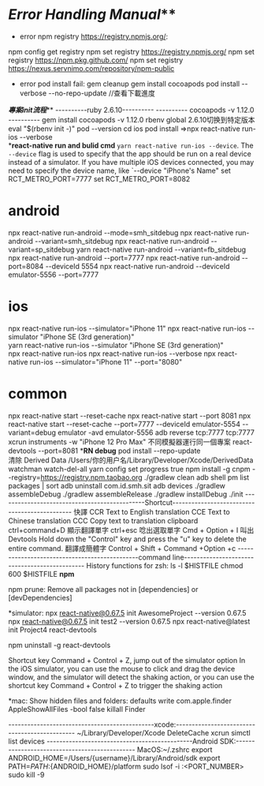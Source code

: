 # *************Error Handling Manual***************

- error npm registry https://registry.npmjs.org/:

npm config get registry
npm set registry https://registry.npmjs.org/
npm set registry https://npm.pkg.github.com/
npm set registry https://nexus.servnimo.com/repository/npm-public


- error pod install fail:
gem cleanup
gem install cocoapods
pod install --verbose --no-repo-update //查看下載進度



*************專案init流程***************
----------ruby 2.6.10----------
---------- cocoapods -v 1.12.0 ----------
gem install cocoapods -v 1.12.0 
rbenv global 2.6.10切换到特定版本
eval "$(rbenv init -)"
pod --version
cd ios
pod install
=>npx react-native run-ios --verbose     
*******************************react-native run and bulid cmd******************************
`yarn react-native run-ios --device`. The `--device` flag is used to specify that the app should be run on a real device instead of a simulator. If you have multiple iOS devices connected, you may need to specify the device name, like `--device "iPhone's Name"
set RCT_METRO_PORT=7777
set RCT_METRO_PORT=8082
# android
npx react-native run-android --mode=smh_sitdebug
npx react-native run-android --variant=smh_sitdebug
npx react-native run-android --variant=sp_sitdebug
yarn react-native run-android --variant=fb_sitdebug
npx react-native run-android --port=7777 
npx react-native run-android --port=8084 --deviceId 5554
npx react-native run-android --deviceId emulator-5556 --port=7777
# ios
npx react-native run-ios --simulator="iPhone 11"
npx react-native run-ios --simulator "iPhone SE (3rd generation)"  
yarn react-native run-ios --simulator "iPhone SE (3rd generation)"  
npx react-native run-ios
npx react-native run-ios --verbose
npx react-native run-ios --simulator="iPhone 11"  --port="8080"
# common
npx react-native start --reset-cache
npx react-native start --port 8081
npx react-native start --reset-cache --port=7777
--deviceId emulator-5554 --variant=debug
emulator -avd  emulator-5556
adb reverse tcp:7777 tcp:7777
xcrun instruments -w "iPhone 12 Pro Max" 不同模擬器運行同一個專案
react-devtools --port=8081
*******************************RN debug******************************
pod install --repo-update  
清除 Derived Data
/Users/你的用户名/Library/Developer/Xcode/DerivedData
watchman watch-del-all
yarn config set progress true
npm install -g cnpm --registry=https://registry.npm.taobao.org
./gradlew clean
adb shell pm list packages | sort
adb uninstall com.id.smh.sit
adb devices
./gradlew assembleDebug
./gradlew assembleRelease
./gradlew installDebug
./init
----------------------------------------------Shortcut----------------------------------------------
快譯 
CCR Text to English translation
CCE Text to Chinese translation
CCC Copy text to translation clipboard
ctrl+command+D 顯示翻譯單字
ctrl+esc 唸出選取單字
Cmd + Option + I  叫出 Devtools
Hold down the "Control" key and press the "u" key to delete the entire command.
翻譯成簡體字
Control + Shift + Command +Option  +c
----------------------------------------------command line----------------------------------------------
History functions for zsh:
ls -l $HISTFILE
chmod 600 $HISTFILE
******npm******

npm prune: 
Remove all packages not in [dependencies] or [devDependencies]

*simulator:
npx react-native@0.67.5 init AwesomeProject --version 0.67.5
npx react-native@0.67.5 init test2 --version 0.67.5
npx react-native@latest init Project4
react-devtools



npm uninstall -g react-devtools

Shortcut key Command + Control + Z, jump out of the simulator option
In the iOS simulator, you can use the mouse to click and drag the device window, and the simulator will detect the shaking action, or you can use the shortcut key Command + Control + Z to trigger the shaking action

*mac:
Show hidden files and folders:
defaults write com.apple.finder AppleShowAllFiles -bool false
killall Finder

----------------------------------------------xcode:----------------------------------------------
~/Library/Developer/Xcode   DeleteCache
xcrun simctl list devices
----------------------------------------------Android SDK:----------------------------------------------
MacOS:~/.zshrc
export ANDROID_HOME=/Users/{username}/Library/Android/sdk
export PATH=${PATH}:${ANDROID_HOME}/platform
sudo lsof -i :<PORT_NUMBER>
sudo kill -9 <PID>

